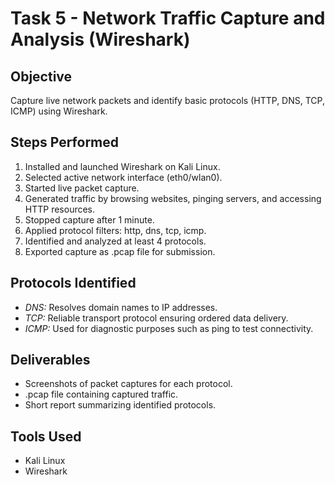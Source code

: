 # Task 5 - Network Traffic Capture and Analysis (Wireshark)

## Objective
Capture live network packets and identify basic protocols (HTTP, DNS, TCP, ICMP) using Wireshark.

## Steps Performed
1. Installed and launched Wireshark on Kali Linux.  
2. Selected active network interface (eth0/wlan0).  
3. Started live packet capture.  
4. Generated traffic by browsing websites, pinging servers, and accessing HTTP resources.  
5. Stopped capture after 1 minute.  
6. Applied protocol filters: http, dns, tcp, icmp.  
7. Identified and analyzed at least 4 protocols.  
8. Exported capture as .pcap file for submission.  

## Protocols Identified 
- *DNS:* Resolves domain names to IP addresses.  
- *TCP:* Reliable transport protocol ensuring ordered data delivery.  
- *ICMP:* Used for diagnostic purposes such as ping to test connectivity.  

## Deliverables
- Screenshots of packet captures for each protocol.  
- .pcap file containing captured traffic.  
- Short report summarizing identified protocols.  

## Tools Used
- Kali Linux  
- Wireshark
